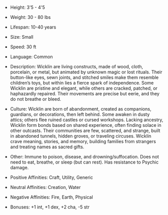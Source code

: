 - Height: 3'5 - 4'5
    
- Weight: 30 - 80 lbs
    
- Lifespan: 10-40 years
    
- Size: Small
    
- Speed: 30 ft
    
- Language: Common
    
- Description: Wicklin are living constructs, made of wood, cloth, porcelain, or metal, but animated by unknown magic or lost rituals. Their button-like eyes, sewn joints, and stitched smiles make them resemble children’s toys, but within lies a fierce spark of independence. Some Wicklin are pristine and elegant, while others are cracked, patched, or haphazardly repaired. Their movements are precise but eerie, and they do not breathe or bleed.
    
- Culture: Wicklin are born of abandonment, created as companions, guardians, or decorations, then left behind. Some awaken in dusty attics; others flee ruined castles or cursed workshops. Lacking ancestry, Wicklin form bonds based on shared experience, often finding solace in other outcasts. Their communities are few, scattered, and strange, built in abandoned tunnels, hidden groves, or traveling circuses. Wicklin crave meaning, stories, and memory, building families from strangers and treating names as sacred gifts.
    
- Other: Immune to poison, disease, and drowning/suffocation. Does not need to eat, breathe, or sleep (but can rest). Has resistance to Psychic damage.
    
- Positive Affinities: Craft, Utility, Generic
    
- Neutral Affinities: Creation, Water
    
- Negative Affinities: Fire, Earth, Physical
    
- Bonuses: +1 int, +1 dex, +2 cha, -5 str